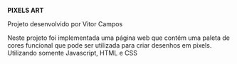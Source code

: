 __PIXELS ART__

Projeto desenvolvido por Vitor Campos

Neste projeto foi implementada uma página web que contém uma paleta de cores funcional que pode ser utilizada para criar desenhos em pixels. Utilizando somente Javascript, HTML e CSS